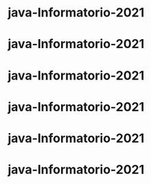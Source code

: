 # java-Informatorio-2021
# java-Informatorio-2021
# java-Informatorio-2021
# java-Informatorio-2021
# java-Informatorio-2021
# java-Informatorio-2021
